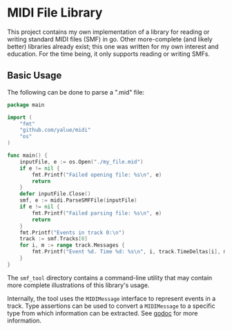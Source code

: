 MIDI File Library
=================

This project contains my own implementation of a library for reading or writing
standard MIDI files (SMF) in go.  Other more-complete (and likely better)
libraries already exist; this one was written for my own interest and
education. For the time being, it only supports reading or writing SMFs.

Basic Usage
-----------

The following can be done to parse a ".mid" file:
```go
package main

import (
	"fmt"
	"github.com/yalue/midi"
	"os"
)

func main() {
	inputFile, e := os.Open("./my_file.mid")
	if e != nil {
		fmt.Printf("Failed opening file: %s\n", e)
		return
	}
	defer inputFile.Close()
	smf, e := midi.ParseSMFFile(inputFile)
	if e != nil {
		fmt.Printf("Failed parsing file: %s\n", e)
		return
	}
	fmt.Printf("Events in track 0:\n")
	track := smf.Tracks[0]
	for i, m := range track.Messages {
		fmt.Printf("Event %d. Time %d: %s\n", i, track.TimeDeltas[i], m)
	}
}
```

The `smf_tool` directory contains a command-line utility that may contain more
complete illustrations of this library's usage.

Internally, the tool uses the `MIDIMessage` interface to represent events in a
track. Type assertions can be used to convert a `MIDIMessage` to a specific
type from which information can be extracted. See
[godoc](https://godoc.org/github.com/yalue/midi) for more information.

